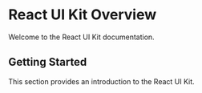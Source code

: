 

# React UI Kit Overview

Welcome to the React UI Kit documentation.

## Getting Started

This section provides an introduction to the React UI Kit.